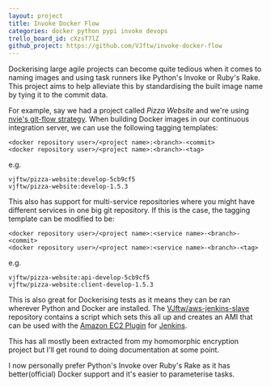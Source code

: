 ```yaml
---
layout: project
title: Invoke Docker Flow
categories: docker python pypi invoke devops
trello_board_id: cXzsT7lZ
github_project: https://github.com/VJftw/invoke-docker-flow
---
```

Dockerising large agile projects can become quite tedious when it comes to naming images and using task runners like Python's Invoke or Ruby's Rake.
This project aims to help alleviate this by standardising the built image name by tying it to the commit data.


For example, say we had a project called *Pizza Website* and we're using [nvie's git-flow strategy](http://nvie.com/posts/a-successful-git-branching-model/). When building Docker images in our continuous integration server, we can use the following tagging templates:

```
<docker repository user>/<project name>:<branch>-<commit>
<docker repository user>/<project name>:<branch>-<tag>
```
e.g.

```
vjftw/pizza-website:develop-5cb9cf5
vjftw/pizza-website:develop-1.5.3
```

This also has support for multi-service repositories where you might have different services in one big git repository. If this is the case, the tagging template can be modified to be:

```
<docker repository user>/<project name>:<service name>-<branch>-<commit>
<docker repository user>/<project name>:<service name>-<branch>-<tag>
```
e.g.

```
vjftw/pizza-website:api-develop-5cb9cf5
vjftw/pizza-website:client-develop-1.5.3
```

This is also great for Dockerising tests as it means they can be ran wherever Python and Docker are installed. The [VJftw/aws-jenkins-slave](https://github.com/VJftw/aws-jenkins-slave) repository contains a script which sets this all up and creates an AMI that can be used with the [Amazon EC2 Plugin](https://wiki.jenkins-ci.org/display/JENKINS/Amazon+EC2+Plugin) for [Jenkins](https://jenkins.io/).

This has all mostly been extracted from my homomorphic encryption project but I'll get round to doing documentation at some point.

I now personally prefer Python's Invoke over Ruby's Rake as it has better(official) Docker support and it's easier to parameterise tasks.
